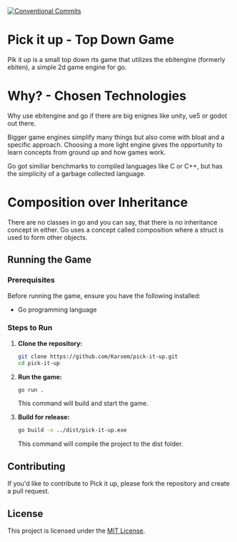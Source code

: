 [![Conventional Commits](https://github.com/Karxem/pick-it-up/actions/workflows/commit-lint.yml/badge.svg?branch=main)](https://github.com/Karxem/pick-it-up/actions/workflows/commit-lint.yml)
# Pick it up - Top Down Game

Pik it up is a small top down rts game that utilizes the ebitengine (formerly ebiten), a simple 2d game engine for go.

# Why? - Chosen Technologies

Why use ebitengine and go if there are big enignes like unity, ue5 or godot out there.

Bigger game engines simplify many things but also come with bloat and a specific approach.
Choosing a more light engine gives the opportunity to learn concepts from ground up and how games work.

Go got similiar benchmarks to compiled languages like C or C++, but has the simplicity of a garbage collected language.

# Composition over Inheritance
There are no classes in go and you can say, that there is no inheritance concept in either.
Go uses a concept called composition where a struct is used to form other objects.

## Running the Game

### Prerequisites

Before running the game, ensure you have the following installed:

- Go programming language

### Steps to Run

1. **Clone the repository:**

   ```bash
   git clone https://github.com/Karxem/pick-it-up.git
   cd pick-it-up
   ```

2. **Run the game:**

   ```bash
   go run .
   ```

   This command will build and start the game.

3. **Build for release:**

   ```bash
   go build -o ../dist/pick-it-up.exe
   ```

   This command will compile the project to the dist folder.

## Contributing

If you'd like to contribute to Pick it up, please fork the repository and create a pull request. 

## License

This project is licensed under the [MIT License](LICENSE).